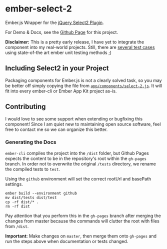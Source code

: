 # ember-select-2
Ember.js Wrapper for the [jQuery Select2 Plugin](http://ivaynberg.github.io/select2/).

For Demo & Docs, see the [Github Page](https://istefo.github.io/ember-select-2/) for this project.

**Disclaimer:** This is a pretty early release, I have yet to integrate the component into my real-world projects. Still, there are [several test cases](http://istefo.github.io/ember-select-2/test/?module=Select2Component) using state-of-the art ember unit testing methods ;)

## Including Select2 in your Project
Packaging components for Ember.js is not a clearly solved task, so you may be better off simply copying the file from [`app/components/select-2.js`](https://github.com/iStefo/ember-select-2/blob/master/app/components/select-2.js). It will fit into every ember-cli or Ember App Kit project as-is.

## Contributing
I would love to see some support when extending or bugfixing this component! Since I am quiet new to maintaining open source software, feel free to contact me so we can organize this better.

### Generating the Docs
`ember-cli` compiles the project into the `/dist` folder, but Github Pages expects the content to be in the repository's root within the `gh-pages` branch. In order not to overwrite the original `/tests` directory, we rename the compiled tests to `test`.

Using the `github` environment will set the correct rootUrl and basePath settings.

```
ember build --environment github
mv dist/tests dist/test
cp -rf dist/* .
rm -rf dist
```

Pay attention that you perform this in the `gh-pages` branch after merging the changes from master because the commands will clutter the root with files from `/dist`.

**Important:** Make changes on `master`, then merge them onto `gh-pages` and run the steps above when documentation or tests changed.
